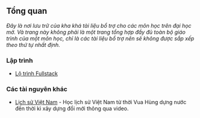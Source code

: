 ## Tổng quan

_Đây là nơi lưu trữ của kha khá tài liệu bổ trợ cho các môn học trên đại học mở. Và trang này không phải là một trang tổng hợp đầy đủ toàn bộ giáo trình của một môn học, chỉ là các tài liệu bổ trợ nên sẽ không được sắp xếp theo thứ tự nhất định._

### Lập trình
- [Lộ trình Fullstack](./lap-trinh/fullstack.md)

### Các tài nguyên khác
- [Lịch sử Việt Nam](./lich-su-viet-nam/README.md) - Học lịch sử Việt Nam từ thời Vua Hùng dựng nước đến thời kì xây dựng đổi mới thông qua video.